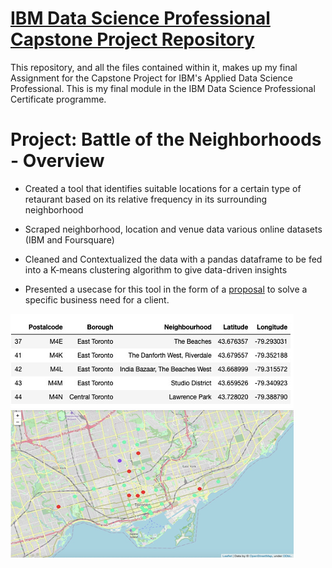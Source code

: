 # [IBM Data Science Professional Capstone Project Repository](https://github.com/ritchatterjee/Battle-of-the-Neighbourhoods) 

This repository, and all the files contained within it, makes up my final Assignment for the Capstone Project for IBM's Applied Data Science Professional. This is my final module in the IBM Data Science Professional Certificate programme.

# Project: Battle of the Neighborhoods - Overview
 
* Created a tool that identifies suitable locations for a certain type of retaurant based on its relative frequency in its surrounding neighborhood
 
* Scraped neighborhood, location and venue data various online datasets (IBM and Foursquare)
 
* Cleaned and Contextualized the data with a pandas dataframe to be fed into a K-means clustering algorithm to give data-driven insights
 
* Presented a usecase for this tool in the form of a [proposal](https://github.com/ritchatterjee/Battle-of-the-Neighbourhoods/blob/master/Capstone%20final.pdf) to solve a specific business need for a client. 

![](https://github.com/ritchatterjee/Battle-of-the-Neighbourhoods/blob/master/Picture1.png)
![](https://github.com/ritchatterjee/Battle-of-the-Neighbourhoods/blob/master/Picture2.png)

